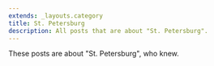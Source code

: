 ```yaml
---
extends: _layouts.category
title: St. Petersburg
description: All posts that are about "St. Petersburg".
---
```

          
These posts are about "St. Petersburg", who knew.
          
